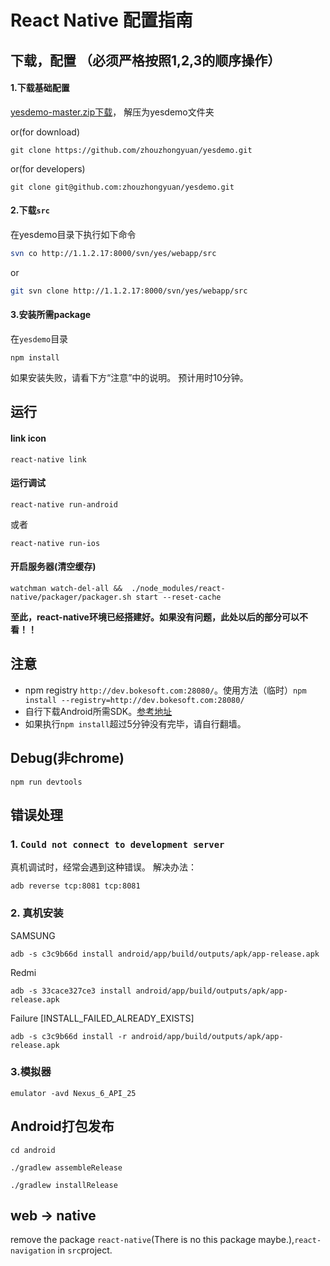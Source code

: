 # React Native 配置指南

## 下载，配置 （必须严格按照1,2,3的顺序操作）

#### 1.下载基础配置

[yesdemo-master.zip下载](https://github.com/zhouzhongyuan/yesdemo/archive/master.zip)，
解压为yesdemo文件夹

or(for download)
```
git clone https://github.com/zhouzhongyuan/yesdemo.git
```
or(for developers)
```
git clone git@github.com:zhouzhongyuan/yesdemo.git
```
#### 2.下载`src`

在yesdemo目录下执行如下命令
```bash
svn co http://1.1.2.17:8000/svn/yes/webapp/src
```
or
```bash
git svn clone http://1.1.2.17:8000/svn/yes/webapp/src
```


#### 3.安装所需package
在`yesdemo`目录
```
npm install
```
如果安装失败，请看下方“注意”中的说明。
预计用时10分钟。

## 运行

#### link icon

```
react-native link
```

#### 运行调试
```
react-native run-android
```
或者
```
react-native run-ios
```
#### 开启服务器(清空缓存)
```
watchman watch-del-all &&  ./node_modules/react-native/packager/packager.sh start --reset-cache

```
**至此，react-native环境已经搭建好。如果没有问题，此处以后的部分可以不看！！**

## 注意
- npm registry `http://dev.bokesoft.com:28080/`。使用方法（临时）`npm install --registry=http://dev.bokesoft.com:28080/`
- 自行下载Android所需SDK。[参考地址](http://www.android-studio.org/)
- 如果执行`npm install`超过5分钟没有完毕，请自行翻墙。

## Debug(非chrome)

```
npm run devtools
```


## 错误处理

### 1. `Could not connect to development server`
真机调试时，经常会遇到这种错误。
解决办法：
```
adb reverse tcp:8081 tcp:8081
```
### 2. 真机安装
SAMSUNG
```
adb -s c3c9b66d install android/app/build/outputs/apk/app-release.apk  
```
Redmi
```angular2html
adb -s 33cace327ce3 install android/app/build/outputs/apk/app-release.apk  
```
Failure [INSTALL_FAILED_ALREADY_EXISTS]
```
adb -s c3c9b66d install -r android/app/build/outputs/apk/app-release.apk  

```

### 3.模拟器 
```
emulator -avd Nexus_6_API_25
```

## Android打包发布

```
cd android

./gradlew assembleRelease

./gradlew installRelease
```


## web -> native

remove the package `react-native`(There is no this package maybe.),`react-navigation` in `src`project.
